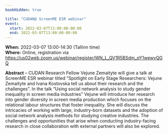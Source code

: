 ```yaml
---
bookHidden: true

title: "CUDAN@ ScreenME ESR webinar"
event:
  start: 2022-03-07T13:00:00-00:00
  end: 2022-03-07T13:00:00-00:00
---
```


**When:** 2022-03-07 13:00-14:30 (Tallinn time)  
**Where:** Online, registration via https://us02web.zoom.us/webinar/register/WN_L_QV1R5BSdm_pY1wewvQGQ


<!--more-->
**Abstract** – CUDAN Research Fellow Vejune Zemaityte will give a talk at ScreenME ESR webinar titled “Spotlight on Early Stage Researchers: Vejune Zemaityte and Ivana Kostovska tell us about their research and the challenges”. In the talk “Using social network analysis to study gender inequality in screen media industries” Vejune will introduce her research into gender diversity in screen media production which focuses on the relational labour structures that foster inequality. She will discuss the intricacies of working with large, industry-born datasets and the adoption of social network analysis methods for studying creative industries. The challenges and opportunities that arise when conducting industry-facing research in close collaboration with external partners will also be explored.
